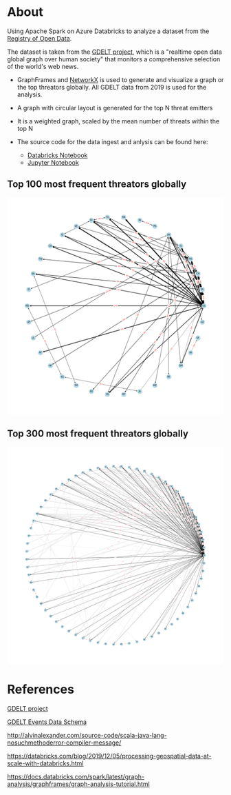 # About 

Using Apache Spark on Azure Databricks to analyze a dataset from the [Registry of Open Data](https://registry.opendata.aws/).

The dataset is taken from the [GDELT project](https://www.gdeltproject.org/), which is a "realtime open data global graph over human society" that monitors a comprehensive selection of the world's web news.

- GraphFrames and [NetworkX](https://networkx.org/) is used to generate and visualize a graph or the top threators globally. All GDELT data from 2019 is used for the analysis.

- A graph with circular layout is generated for the top N threat emitters

- It is a weighted graph, scaled by the mean number of threats within the top N

- The source code for the data ingest and anlysis can be found here:
  - [Databricks Notebook](./threat-analysis.py)
  - [Jupyter Notebook](./threat-analysis.ipynb)
  
## Top 100 most frequent threators globally

![Top 100](./threators_top_100.png)

## Top 300 most frequent threators globally

![Top 300](./threators_top_300.png)





# References

[GDELT project](<https://www.gdeltproject.org>)

[GDELT Events Data Schema](<https://www.gdeltproject.org/data/lookups/SQL.tablecreate.txt>)


<http://alvinalexander.com/source-code/scala-java-lang-nosuchmethoderror-compiler-message/>

<https://databricks.com/blog/2019/12/05/processing-geospatial-data-at-scale-with-databricks.html>

<https://docs.databricks.com/spark/latest/graph-analysis/graphframes/graph-analysis-tutorial.html>